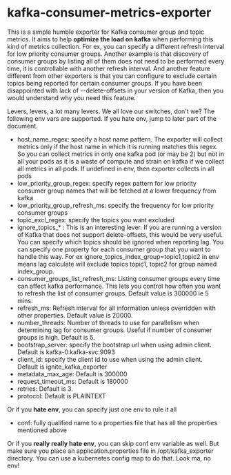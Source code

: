 # kafka-consumer-metrics-exporter

This is a simple humble exporter for Kafka consumer group and topic metrics. It aims to help **optimize the load on kafka** when performing this kind of metrics collection. For ex, you can specify a different refresh interval for low priority consumer groups. Another example is that discovery of consumer groups by listing all of them does not need to be performed every time, it is controllable with another refresh interval. And another feature different from other exporters is that you can configure to exclude certain topics being reported for certain consumer groups. If you have been disappointed with lack of --delete-offsets in your version of Kafka, then you would understand why you need this feature.

Levers, levers, a lot many levers. We all love our switches, don't we? The following env vars are supported. If you hate env, jump to later part of the document.

- host_name_regex: specify a host name pattern. The exporter will collect metrics only if the host name in which it is running matches this regex. So you can collect metrics in only one kafka pod (or may be 2) but not in all your pods as it is a waste of compute and strain on kafka if we collect all metrics in all pods. If undefined in env, then exporter collects in all pods
- low_priority_group_regex: specify regex pattern for low priority consumer group names that will be fetched at a lower frequency from kafka
- low_priority_group_refresh_ms: specify the frequency for low priority consumer groups
- topic_excl_regex: specify the topics you want excluded
- ignore_topics_* : This is an interesting lever. If you are running a version of Kafka that does not support delete-offsets, this would be very useful. You can specify which topics should be ignored when reporting lag. You can specify one property for each consumer group that you want to handle this way. For ex ignore_topics_index_group=topic1,topic2 in env means lag calculate will exclude topics topic1, topic2 for group named index_group.
- consumer_groups_list_refresh_ms: Listing consumer groups every time can affect kafka performance. This lets you control how often you want to refresh the list of consumer groups. Default value is 300000 ie 5 mins.
- refresh_ms: Refresh interval for all information unless overridden with other properties. Default value is 20000.
- number_threads: Number of threads to use for parallelism when determining lag for consumer groups. Useful if number of consumer groups is high. Default is 5.
- bootstrap_server: specify the bootstrap url when using admin client. Default is kafka-0.kafka-svc:9093
- client_id: specify the client id to use when using the admin client. Default is ignite_kafka_exporter
- metadata_max_age: Default is 300000
- request_timeout_ms: Default is 180000
- retries: Default is 3.
- protocol: Default is PLAINTEXT

Or if you **hate env**, you can specify just one env to rule it all

- conf: fully qualified name to a properties file that has all the properties mentioned above

Or if you **really really hate env**, you can skip conf env variable as well. But make sure you place an application.properties file in /opt/kafka_exporter directory. You can use a kubernetes config map to do that. Look ma, no env!
